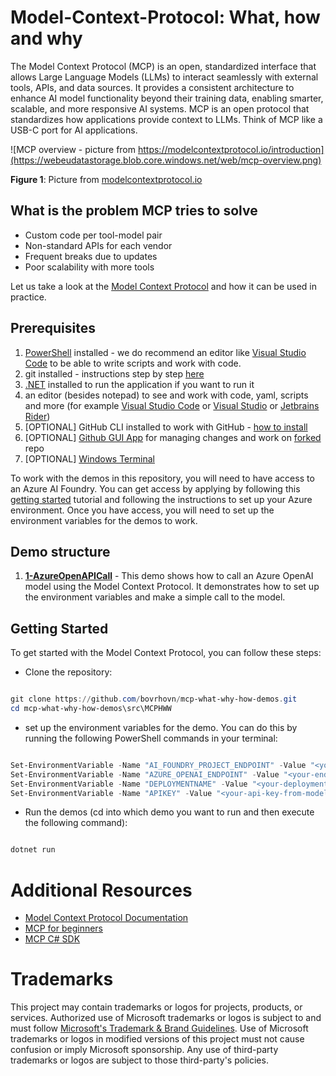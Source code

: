 # Model-Context-Protocol: What, how and why

The Model Context Protocol (MCP) is an open, standardized interface that allows Large Language Models (LLMs) to interact
seamlessly with external tools, APIs, and data sources. It provides a consistent architecture to enhance AI model
functionality beyond their training data, enabling smarter, scalable, and more responsive AI systems.
MCP is an open protocol that standardizes how applications provide context to LLMs. Think of MCP like a USB-C port for
AI applications.

![MCP overview - picture from https://modelcontextprotocol.io/introduction](https://webeudatastorage.blob.core.windows.net/web/mcp-overview.png)

**Figure 1**: Picture from [modelcontextprotocol.io](https://modelcontextprotocol.io/introduction)

## What is the problem MCP tries to solve

- Custom code per tool-model pair
- Non-standard APIs for each vendor
- Frequent breaks due to updates
- Poor scalability with more tools

Let us take a look at the [Model Context Protocol](https://modelcontextprotocol.io/introduction) and how it can be used
in practice.

## Prerequisites

1. [PowerShell](https://learn.microsoft.com/en-us/powershell/scripting/install/installing-powershell-on-windows?view=powershell-7.2)
   installed - we do recommend an editor like [Visual Studio Code](https://code.visualstudio.com) to be able to write
   scripts and work with code.
2. git installed - instructions step by step [here](https://docs.github.com/en/get-started/quickstart/set-up-git)
3. [.NET](https://dot.net) installed to run the application if you want to run it
4. an editor (besides notepad) to see and work with code, yaml, scripts and more (for
   example [Visual Studio Code](https://code.visualstudio.com) or [Visual Studio](https://visualstudio.microsoft.com/)
   or [Jetbrains Rider](https://jetbrains.com/rider))
5. [OPTIONAL] GitHub CLI installed to work with GitHub - [how to install](https://cli.github.com/manual/installation)
6. [OPTIONAL] [Github GUI App](https://desktop.github.com/) for managing changes and work
   on [forked](https://docs.github.com/en/get-started/quickstart/fork-a-repo) repo
7. [OPTIONAL] [Windows Terminal](https://learn.microsoft.com/en-us/windows/terminal/install)

To work with the demos in this repository, you will need to have access to an Azure AI Foundry. You can get access
by applying by following
this [getting started](https://learn.microsoft.com/en-us/azure/ai-foundry/quickstarts/get-started-code?tabs=azure-ai-foundry&pivots=fdp-project)
tutorial and following the instructions to set up your
Azure environment. Once you have access, you will need to set up the environment variables for the demos to work.

## Demo structure

1. [**1-AzureOpenAPICall**](src/MCPHWW/1-AzureOpenApiCall) - This demo shows how to call an Azure OpenAI model using the
   Model Context Protocol. It demonstrates
   how to set up the environment variables and make a simple call to the model.

## Getting Started

To get started with the Model Context Protocol, you can follow these steps:

- Clone the repository:

``` powershell

git clone https://github.com/bovrhovn/mcp-what-why-how-demos.git
cd mcp-what-why-how-demos\src\MCPHWW

```

- set up the environment variables for the demo. You can do this by running the following PowerShell commands in your
  terminal:

``` powershell

Set-EnvironmentVariable -Name "AI_FOUNDRY_PROJECT_ENDPOINT" -Value "<your-endpoint-to-the-azure-foundry>" -Scope Process
Set-EnvironmentVariable -Name "AZURE_OPENAI_ENDPOINT" -Value "<your-endpoint-to-the-deployed-model>" -Scope Process
Set-EnvironmentVariable -Name "DEPLOYMENTNAME" -Value "<your-deploymentname>" -Scope Process
Set-EnvironmentVariable -Name "APIKEY" -Value "<your-api-key-from-model-deployed>" -Scope Process

```

- Run the demos (cd into which demo you want to run and then execute the following command):

``` powershell

dotnet run

``` 

# Additional Resources

- [Model Context Protocol Documentation](https://modelcontextprotocol.io/introduction)
- [MCP for beginners](https://github.com/microsoft/mcp-for-beginners)
- [MCP C# SDK](https://github.com/modelcontextprotocol/csharp-sdk)

# Trademarks

This project may contain trademarks or logos for projects, products, or services. Authorized use of Microsoft trademarks
or logos is subject to and must
follow [Microsoft's Trademark & Brand Guidelines](https://www.microsoft.com/en-us/legal/intellectualproperty/trademarks?oneroute=true).
Use of Microsoft trademarks or logos in modified versions of this project must not cause confusion or imply Microsoft
sponsorship. Any use of third-party trademarks or logos are subject to those third-party's policies.